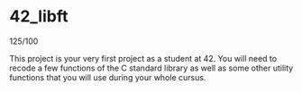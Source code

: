 # 42_libft

125/100

This project is your very first project as a student at 42. You will need to recode a few functions of the C standard library as well as some other utility functions that you will use during your whole cursus.
